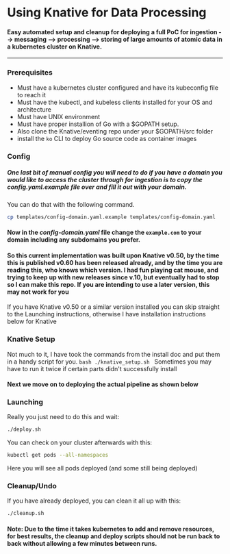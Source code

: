 # Using Knative for Data Processing

#### Easy automated setup and cleanup for deploying a full PoC for ingestion --> messaging --> processing --> storing of large amounts of atomic data in a kubernetes cluster on Knative. 
---

### Prerequisites
  - Must have a kubernetes cluster configured and have its kubeconfig file to reach it
  - Must have the kubectl, and kubeless clients installed for your OS and architecture
  - Must have UNIX environment
  - Must have proper installion of Go with a $GOPATH setup.
  - Also clone the Knative/eventing repo under your $GOPATH/src folder
  - install the `ko` CLI to deploy Go source code as container images
  
### Config
  ##### One last bit of manual config you will need to do if you have a domain you would like to access the cluster through for ingestion is to copy the *config.yaml.example* file over and fill it out with your domain.
  You can do that with the following command.
  ```bash
  cp templates/config-domain.yaml.example templates/config-domain.yaml
  ```
  #### Now in the *config-domain.yaml* file change the `example.com` to your domain including any subdomains you prefer.
   

#### So this current implementation was built upon Knative v0.50, by the time this is published v0.60 has been released already, and by the time you are reading this, who knows which version. I had fun playing cat mouse, and trying to keep up with new releases since v.10, but eventually had to stop so I can make this repo. If you are intending to use a later version, this may not work for you 

If you have Knative v0.50 or a similar version installed you can skip straight to the Launching instructions, otherwise I have installation instructions below for Knative

### Knative Setup
  Not much to it, I have took the commands from the install doc and put them in a handy script for you.
    ```bash
    ./knative_setup.sh
    ```
    Sometimes you may have to run it twice if certain parts didn't successfully install
 
#### Next we move on to deploying the actual pipeline as shown below

### Launching
  Really you just need to do this and wait:
  ```bash
  ./deploy.sh
  ```
  
  You can check on your cluster afterwards with this:
  
  ```bash
  kubectl get pods --all-namespaces
  ```
  
  Here you will see all pods deployed (and some still being deployed)
  
  
### Cleanup/Undo
  If you have already deployed, you can clean it all up with this:
  ```bash
  ./cleanup.sh
  ```
  
  #### Note: Due to the time it takes kubernetes to add and remove resources, for best results, the cleanup and deploy scripts should not be run back to back without allowing a few minutes between runs.

